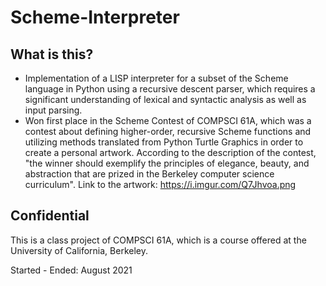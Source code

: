 # Scheme-Interpreter
## What is this?
- Implementation of a LISP interpreter for a subset of the Scheme language in Python using a recursive descent parser, which requires a significant understanding of lexical and syntactic analysis as well as input parsing. 
- Won first place in the Scheme Contest of COMPSCI 61A, which was a contest about defining higher-order, recursive Scheme functions and utilizing methods translated from Python Turtle Graphics in order to create a personal artwork. According to the description of the contest, "the winner should exemplify the principles of elegance, beauty, and abstraction that are prized in the Berkeley computer science curriculum".
Link to the artwork: https://i.imgur.com/Q7Jhvoa.png
## Confidential
This is a class project of COMPSCI 61A, which is a course offered at the University of California, Berkeley.

Started - Ended: August 2021
